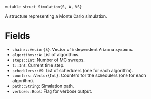 ```
mutable struct Simulation{S, A, VS}
```

A structure representing a Monte Carlo simulation.

# Fields

  * `chains::Vector{S}`: Vector of independent Arianna systems.
  * `algorithms::A`: List of algorithms.
  * `steps::Int`: Number of MC sweeps.
  * `t::Int`: Current time step.
  * `schedulers::VS`: List of schedulers (one for each algorithm).
  * `counters::Vector{Int}`: Counters for the schedulers (one for each algorithm).
  * `path::String`: Simulation path.
  * `verbose::Bool`: Flag for verbose output.
